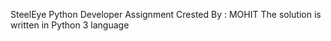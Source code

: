 SteelEye Python Developer Assignment 
Crested By : MOHIT
The solution is written in Python 3 language
